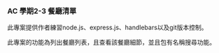 <h3>AC 學期2-3 餐廳清單</h3>
<p>此專案提供作者練習node.js、express.js、handlebars以及git版本控制。</p>
<p>此專案的功能為列出餐廳列表，且查看該餐廳細節，並且包有名稱搜尋功能。</p>

